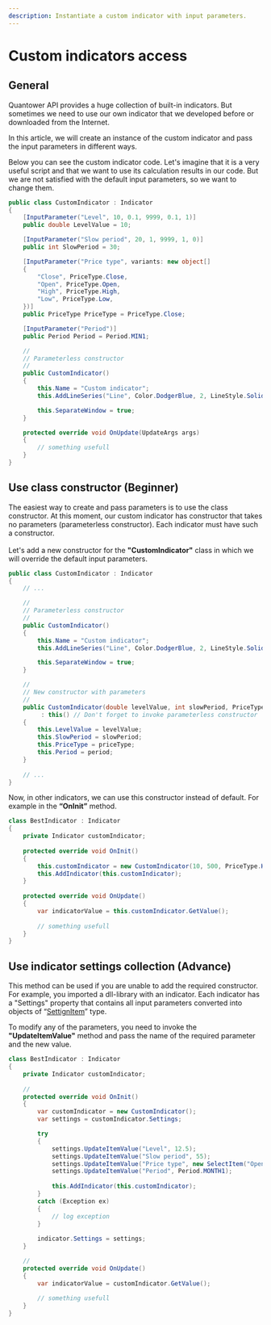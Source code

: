 ```yaml
---
description: Instantiate a custom indicator with input parameters.
---
```


# Custom indicators access

## General

Quantower API provides a huge collection of built-in indicators. But sometimes we need to use our own indicator that we developed before or downloaded from the Internet. 

In this article, we will create an instance of the custom indicator and pass the input parameters in different ways.

Below you can see the custom indicator code. Let's imagine that it is a very useful script and that we want to use its calculation results in our code. But we are not satisfied with the default input parameters, so we want to change them.

```csharp
public class CustomIndicator : Indicator
{
    [InputParameter("Level", 10, 0.1, 9999, 0.1, 1)]
    public double LevelValue = 10;

    [InputParameter("Slow period", 20, 1, 9999, 1, 0)]
    public int SlowPeriod = 30;

    [InputParameter("Price type", variants: new object[]
    {
        "Close", PriceType.Close,
        "Open", PriceType.Open,
        "High", PriceType.High,
        "Low", PriceType.Low,
    })]
    public PriceType PriceType = PriceType.Close;

    [InputParameter("Period")]
    public Period Period = Period.MIN1;

    //
    // Parameterless constructor
    //
    public CustomIndicator()
    {
        this.Name = "Custom indicator";
        this.AddLineSeries("Line", Color.DodgerBlue, 2, LineStyle.Solid);

        this.SeparateWindow = true;
    }

    protected override void OnUpdate(UpdateArgs args)
    {
        // something usefull
    }
}
```

## Use class constructor (Beginner)

The easiest way to create and pass parameters is to use the class constructor. At this moment, our custom indicator has сonstructor that takes no parameters (parameterless constructor). Each indicator must have such a constructor.\
\
Let's add a new constructor for the **"CustomIndicator"** class in which we will override the default input parameters.

```csharp
public class CustomIndicator : Indicator
{
    // ...

    //
    // Parameterless constructor
    //
    public CustomIndicator()
    {
        this.Name = "Custom indicator";
        this.AddLineSeries("Line", Color.DodgerBlue, 2, LineStyle.Solid);

        this.SeparateWindow = true;
    }

    //
    // New constructor with parameters
    //
    public CustomIndicator(double levelValue, int slowPeriod, PriceType priceType, Period period)
         : this() // Don't forget to invoke parameterless constructor
    {
        this.LevelValue = levelValue;
        this.SlowPeriod = slowPeriod;
        this.PriceType = priceType;
        this.Period = period;
    }
    
    // ...
}
```

Now, in other indicators, we can use this constructor instead of default. For example in the **“OnInit”** method.

```csharp
class BestIndicator : Indicator
{       
    private Indicator customIndicator;
    
    protected override void OnInit()
    {
        this.customIndicator = new CustomIndicator(10, 500, PriceType.High, Period.DAY1);
        this.AddIndicator(this.customIndicator);
    }
      
    protected override void OnUpdate()
    {
        var indicatorValue = this.customIndicator.GetValue();
        
        // something usefull
    }
}
```

## **Use indicator settings collection (Advance)**

This method can be used if you are unable to add the required constructor. For example, you imported a dll-library with an indicator. Each indicator has a "Settings" property that contains all input parameters converted into objects of “[SettignItem](https://api.quantower.com/docs/TradingPlatform.BusinessLayer.SettingItemAction.html)” type.

To modify any of the parameters, you need to invoke the **"UpdateItemValue"** method and pass the name of the required parameter and the new value.

```csharp
class BestIndicator : Indicator
{       
    private Indicator customIndicator;
    
    //    
    protected override void OnInit()
    {
        var customIndicator = new CustomIndicator();
        var settings = customIndicator.Settings;

        try
        {
            settings.UpdateItemValue("Level", 12.5);
            settings.UpdateItemValue("Slow period", 55);
            settings.UpdateItemValue("Price type", new SelectItem("Open", PriceType.Open));
            settings.UpdateItemValue("Period", Period.MONTH1);
    
            this.AddIndicator(this.customIndicator);
        }
        catch (Exception ex)
        {
            // log exception
        }
    
        indicator.Settings = settings;
    }

    // 
    protected override void OnUpdate()
    {
        var indicatorValue = customIndicator.GetValue();
        
        // something usefull
    }
}

```
